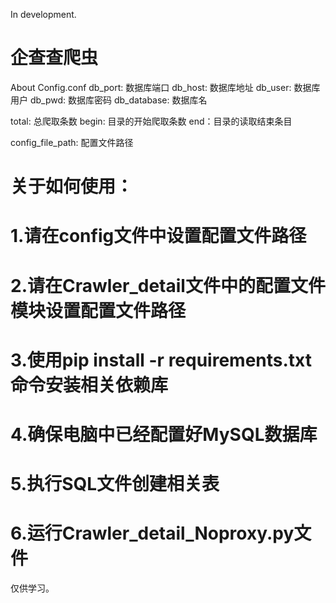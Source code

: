 In development.
# 企查查爬虫

About Config.conf
db_port: 数据库端口
db_host: 数据库地址
db_user: 数据库用户
db_pwd: 数据库密码
db_database: 数据库名

total: 总爬取条数
begin: 目录的开始爬取条数
end：目录的读取结束条目

config_file_path: 配置文件路径

# 关于如何使用：
# 1.请在config文件中设置配置文件路径
# 2.请在Crawler_detail文件中的配置文件模块设置配置文件路径
# 3.使用pip install -r requirements.txt命令安装相关依赖库
# 4.确保电脑中已经配置好MySQL数据库
# 5.执行SQL文件创建相关表
# 6.运行Crawler_detail_Noproxy.py文件

仅供学习。